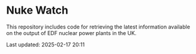 # Nuke Watch

This repository includes code for retrieving the latest information available on the output of EDF nuclear power plants in the UK.

Last updated: 2025-02-17 20:11